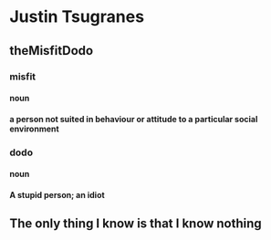 # Justin Tsugranes
## theMisfitDodo
### misfit
#### noun
#### a person not suited in behaviour or attitude to a particular social environment
### dodo
#### noun
#### A stupid person; an idiot
## The only thing I know is that I know nothing
